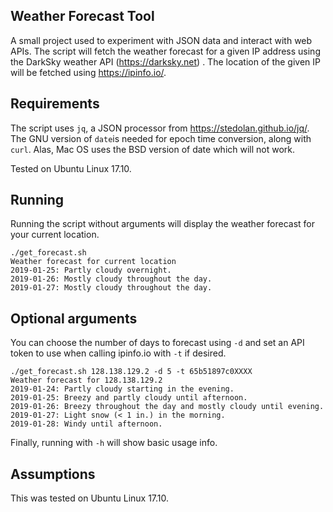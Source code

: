 ## Weather Forecast Tool

A small project used to experiment with JSON data and interact with web APIs. The script will fetch the weather forecast for a given IP address using the DarkSky weather API (https://darksky.net) . The location of the given IP will be fetched using https://ipinfo.io/.

## Requirements

The script uses `jq`, a JSON processor from https://stedolan.github.io/jq/. The GNU version of `date`is needed for epoch time conversion, along with `curl`. Alas, Mac OS uses the BSD version of date which will not work.

Tested on Ubuntu Linux 17.10.

## Running

Running the script without arguments will display the weather forecast for your current location.

```
./get_forecast.sh
Weather forecast for current location
2019-01-25: Partly cloudy overnight.
2019-01-26: Mostly cloudy throughout the day.
2019-01-27: Mostly cloudy throughout the day.
```

## Optional arguments

You can choose the number of days to forecast using `-d` and set an API token to use when calling ipinfo.io with `-t` if desired.

```
./get_forecast.sh 128.138.129.2 -d 5 -t 65b51897c0XXXX
Weather forecast for 128.138.129.2
2019-01-24: Partly cloudy starting in the evening.
2019-01-25: Breezy and partly cloudy until afternoon.
2019-01-26: Breezy throughout the day and mostly cloudy until evening.
2019-01-27: Light snow (< 1 in.) in the morning.
2019-01-28: Windy until afternoon.
```

Finally, running with `-h` will show basic usage info.

## Assumptions

This was tested on Ubuntu Linux 17.10.
